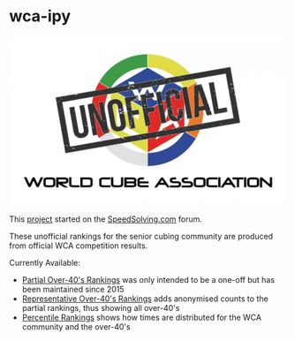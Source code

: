 # wca-ipy

![alt text](img/logo.jpg "logo")

This [project](https://github.com/Logiqx/wca-ipy) started on the [SpeedSolving.com](https://www.speedsolving.com/forum/threads/how-fast-are-the-over-40s-in-competitions.54128/) forum.

These unofficial rankings for the senior cubing community are produced from official WCA competition results.

Currently Available:

* [Partial Over-40's Rankings](Partial_Rankings.md) was only intended to be a one-off but has been maintained since 2015
* [Representative Over-40's Rankings](Senior_Rankings.md) adds anonymised counts to the partial rankings, thus showing all over-40's
* [Percentile Rankings](Percentile_Rankings.md) shows how times are distributed for the WCA community and the over-40's

